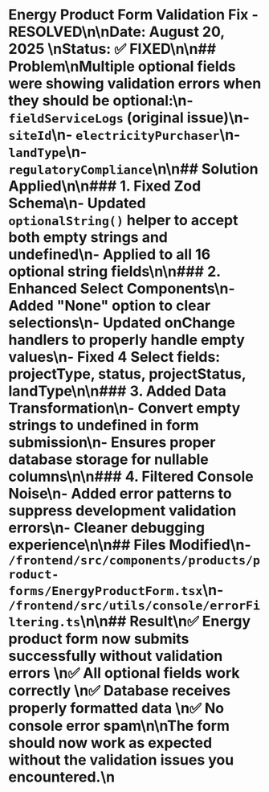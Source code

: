 # Energy Product Form Validation Fix - RESOLVED\n\n**Date:** August 20, 2025  \n**Status:** ✅ FIXED\n\n## Problem\nMultiple optional fields were showing validation errors when they should be optional:\n- `fieldServiceLogs` (original issue)\n- `siteId`\n- `electricityPurchaser`\n- `landType`\n- `regulatoryCompliance`\n\n## Solution Applied\n\n### 1. Fixed Zod Schema\n- Updated `optionalString()` helper to accept both empty strings and undefined\n- Applied to all 16 optional string fields\n\n### 2. Enhanced Select Components\n- Added \"None\" option to clear selections\n- Updated onChange handlers to properly handle empty values\n- Fixed 4 Select fields: projectType, status, projectStatus, landType\n\n### 3. Added Data Transformation\n- Convert empty strings to undefined in form submission\n- Ensures proper database storage for nullable columns\n\n### 4. Filtered Console Noise\n- Added error patterns to suppress development validation errors\n- Cleaner debugging experience\n\n## Files Modified\n- `/frontend/src/components/products/product-forms/EnergyProductForm.tsx`\n- `/frontend/src/utils/console/errorFiltering.ts`\n\n## Result\n✅ Energy product form now submits successfully without validation errors  \n✅ All optional fields work correctly  \n✅ Database receives properly formatted data  \n✅ No console error spam\n\nThe form should now work as expected without the validation issues you encountered.\n